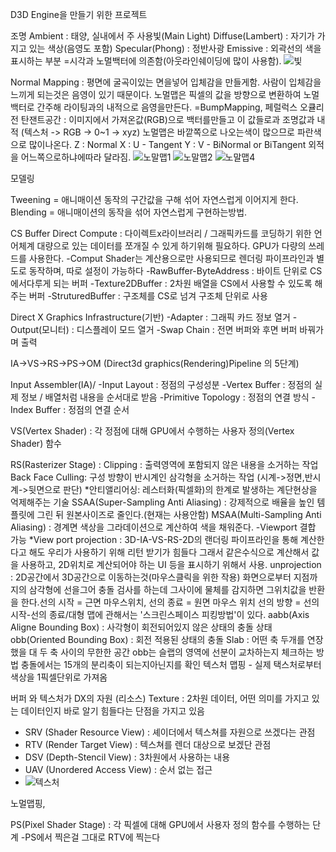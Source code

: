 D3D Engine을 만들기 위한 프로젝트


조명
 Ambient : 태양, 실내에서 주 사용빛(Main Light)
 Diffuse(Lambert) : 자기가 가지고 있는 색상(음영도 포함)
 Specular(Phong) : 정반사광
 Emissive : 외곽선의 색을 표시하는 부분 =시각과 노멀백터에 의존함(아웃라인쉐이딩에 많이 사용함).
 ![빛](https://user-images.githubusercontent.com/93506849/165054425-eabae885-1037-4491-8d05-3a397781ce7c.JPG)

 
 
  Normal Mapping : 평면에 굴곡이있는 면을넣어 입체감을 만들게함. 사람이 입체감을 느끼게 되는것은 음영이 있기 때문이다. 노멀맵은 픽셀의 값을 방향으로 변환하여 노멀백터로 간주해 라이팅과의 내적으로 음영을만든다.
	=BumpMapping, 페럴럭스 오큘리전
  탄잰트공간 : 이미지에서 가져온값(RGB)으로 백터를만들고 이 값들로과 조명값과 내적
	(텍스처 -> RGB -> 0~1 -> xyz) 노멀맵은 바깥쪽으로 나오는색이 많으므로 파란색으로 많이나온다. 
	Z : Normal
	X : U - Tangent
	Y : V - BiNormal or BiTangent 외적을 어느쪽으로하냐에따라 달라짐.
![노말맵1](https://user-images.githubusercontent.com/93506849/165054476-0486f0aa-d3df-4deb-bffc-af9d49b388bb.JPG)
  ![노말맵2](https://user-images.githubusercontent.com/93506849/165054706-e7993c3f-f705-4343-b2db-1c1ae03401f6.JPG)
  ![노말맵4](https://user-images.githubusercontent.com/93506849/165054731-5381731f-2ea8-43e8-a62a-10c408633422.JPG)



모델링

Tweening = 애니매이션 동작의 구간값을 구해 섞어 자연스럽게 이어지게 한다.
Blending = 애니매이션의 동작을 섞어 자연스럽게 구현하는방법.

CS Buffer
Direct Compute : 다이렉트x라이브러리 / 그래픽카드를 코딩하기 위한 언어체계
		대량으로 있는 데이터를 쪼개질 수 있게 하기위해 필요하다. GPU가 다량의 쓰레드를 사용한다.
	-Comput Shader는 계산용으로만 사용되므로 렌더링 파이프라인과 별도로 동작하며, 따로 설정이 가능하다
	-RawBuffer-ByteAddress : 바이트 단위로 CS에서다루게 되는 버퍼
	-Texture2DBuffer : 2차원 배열을 CS에서 사용할 수 있도록 해주는 버퍼
	-StruturedBuffer : 구조체를 CS로 넘겨 구조체 단위로 사용






Direct X Graphics Infrastructure(기반)
-Adapter : 그래픽 카드 정보 열거
-Output(모니터) : 디스플레이 모드 열거
-Swap Chain  : 전면 버퍼와 후면 버퍼 바꿔가며 출력

IA->VS->RS->PS->OM  (Direct3d graphics(Rendering)Pipeline 의 5단계)
 
Input Assembler(IA)/
-Input Layout : 정점의 구성성분
-Vertex Buffer : 정점의 실제 정보 / 배열처럼 내용을 순서대로 받음
-Primitive Topology : 정점의 연결 방식
-Index Buffer : 정점의 연결 순서

VS(Vertex Shader) : 각 정점에 대해 GPU에서 수행하는 사용자 정의(Vertex Shader) 함수

RS(Rasterizer Stage) : 
  Clipping : 출력영역에 포함되지 않은 내용을 소거하는 작업
  Back Face Culling: 구성 방향이 반시계인 삼각형을 소거하는 작업
   (시계->정면,반시계->뒷면으로 판단)
  *안티앨리어싱: 레스터화(픽셀화)의 한계로 발생하는 계단현상을 억제해주는 기술
  SSAA(Super-Sampling Anti Aliasing) : 강제적으로 배율을 높인 템플릿에 그린 뒤 원본사이즈로 줄인다.(현재는 사용안함)
  MSAA(Multi-Sampling Anti Aliasing) : 경계면 색상을 그라데이션으로 계산하여 색을 채워준다.
-Viewport 결합 가능
 *View port 
projection : 3D-IA-VS-RS-2D의 랜더링 파이프라인을 통해 계산한다고 해도 우리가 사용하기 위해 리턴 받기가 힘들다 그래서 같은수식으로 계산해서 값을 사용하고,
	2D위치로 계산되어야 하는  UI 등을 표시하기 위해서 사용.
unprojection : 2D공간에서 3D공간으로 이동하는것(마우스클릭을 위한 작용) 화면으로부터 지점까지의 삼각형에 선을그어 충돌 검사를 하는데 그사이에 물체를
	감지하면  그위치값을 반환을 한다.선의 시작 = 근면 마우스위치, 선의 종료 = 원면 마우스 위치 선의 방향 = 선의시작-선의 종료/대형 맵에 관해서는 '스크린스페이스 피킹방법'이 있다.
aabb(Axis Aligne Bounding Box) : 사각형이 회전되어있지 않은 상태의 충돌 상태
obb(Oriented Bounding Box) : 회전 적용된 상태의 충돌
	Slab  : 어떤 축 두개를 연장했을 대 두 축 사이의 무한한 공간 obb는 슬랩의 영역에 선분이 교차하는지 체크하는 방법
충돌에서는 15개의 분리축이 되는지아닌지를 확인
  텍스처 맵핑 - 실제 택스처로부터 색상을 1픽셀단위로 가져옴


버퍼 와 텍스처가 DX의 자원 (리소스)
Texture : 2차원 데이터, 어떤 의미를 가지고 있는 데이터인지 바로 알기 힘들다는 단점을 가지고 있음
  - SRV (Shader Resource View) : 셰이더에서 텍스쳐를 자원으로 쓰겠다는 관점 
  - RTV (Render Target View) : 텍스쳐를 렌더 대상으로 보겠단 관점 
  - DSV (Depth-Stencil View) :  3차원에서 사용하는 내용
  - UAV (Unordered Access View) : 순서 없는 접근
  -  ![텍스처](https://user-images.githubusercontent.com/93506849/165050345-e6992aaf-a3ba-4e8e-98cc-b07bb6227bb7.JPG)

노멀맵핑,

PS(Pixel Shader Stage) : 각 픽셀에 대해 GPU에서 사용자 정의 함수를 수행하는 단계
-PS에서 찍은걸 그대로 RTV에 찍는다


